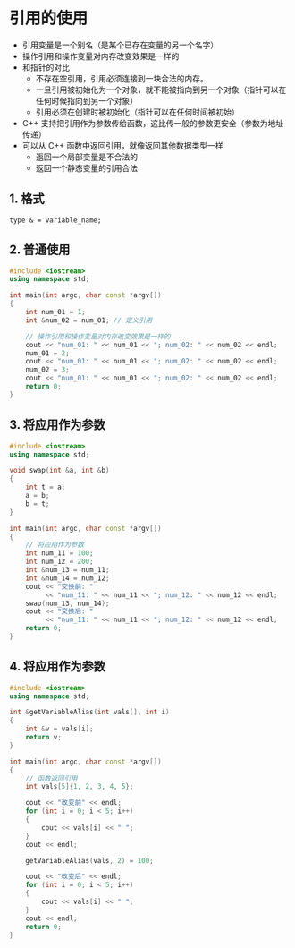 # 引用的使用

- 引用变量是一个别名（是某个已存在变量的另一个名字）
- 操作引用和操作变量对内存改变效果是一样的
- 和指针的对比
  - 不存在空引用，引用必须连接到一块合法的内存。
  - 一旦引用被初始化为一个对象，就不能被指向到另一个对象（指针可以在任何时候指向到另一个对象）
  - 引用必须在创建时被初始化（指针可以在任何时间被初始）
- C++ 支持把引用作为参数传给函数，这比传一般的参数更安全（参数为地址传递）
- 可以从 C++ 函数中返回引用，就像返回其他数据类型一样
  - 返回一个局部变量是不合法的
  - 返回一个静态变量的引用合法


## 1. 格式

```
type & = variable_name;
```

## 2. 普通使用

```cpp
#include <iostream>
using namespace std;

int main(int argc, char const *argv[])
{
    int num_01 = 1;
    int &num_02 = num_01; // 定义引用

    // 操作引用和操作变量对内存改变效果是一样的
    cout << "num_01: " << num_01 << "; num_02: " << num_02 << endl;
    num_01 = 2;
    cout << "num_01: " << num_01 << "; num_02: " << num_02 << endl;
    num_02 = 3;
    cout << "num_01: " << num_01 << "; num_02: " << num_02 << endl;
    return 0;
}
```

## 3. 将应用作为参数


```cpp
#include <iostream>
using namespace std;

void swap(int &a, int &b)
{
    int t = a;
    a = b;
    b = t;
}

int main(int argc, char const *argv[])
{
    // 将应用作为参数
    int num_11 = 100;
    int num_12 = 200;
    int &num_13 = num_11;
    int &num_14 = num_12;
    cout << "交换前: "
         << "num_11: " << num_11 << "; num_12: " << num_12 << endl;
    swap(num_13, num_14);
    cout << "交换后: "
         << "num_11: " << num_11 << "; num_12: " << num_12 << endl;
    return 0;
}
```

## 4. 将应用作为参数

```cpp
#include <iostream>
using namespace std;

int &getVariableAlias(int vals[], int i)
{
    int &v = vals[i];
    return v;
}

int main(int argc, char const *argv[])
{
    // 函数返回引用
    int vals[5]{1, 2, 3, 4, 5};

    cout << "改变前" << endl;
    for (int i = 0; i < 5; i++)
    {
        cout << vals[i] << " ";
    }
    cout << endl;

    getVariableAlias(vals, 2) = 100;

    cout << "改变后" << endl;
    for (int i = 0; i < 5; i++)
    {
        cout << vals[i] << " ";
    }
    cout << endl;
    return 0;
}
```
